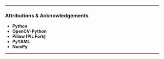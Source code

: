 
-----

### Attributions & Acknowledgements

  * **Python**
  * **OpenCV-Python**
  * **Pillow (PIL Fork)**
  * **PyYAML**
  * **NumPy**

-----